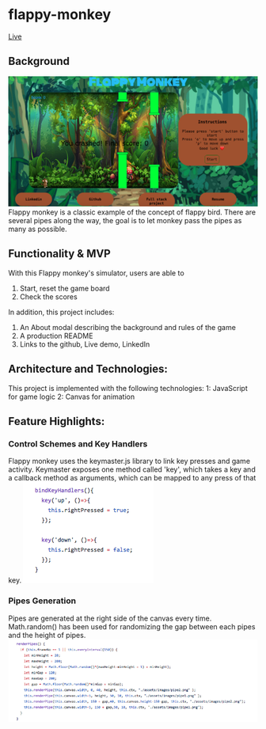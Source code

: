 # flappy-monkey
[Live](https://qidizhai.github.io/flappy-monkey/)

## Background
![alt text](https://github.com/qidizhai/flappy-monkey/blob/master/monkeysurfing.png "Logo Title Text 1")
Flappy monkey is a classic example of the concept of flappy bird. There are several pipes along the way, the goal is to let monkey pass the pipes as many as possible.

## Functionality & MVP

With this Flappy monkey's simulator, users are able to
1. Start, reset the game board
2. Check the scores

In addition, this project includes:
1. An About modal describing the background and rules of the game
2. A production README
3. Links to the github, Live demo, LinkedIn


## Architecture and Technologies:
This project is implemented with the following technologies:
1: JavaScript for game logic
2: Canvas for animation

## Feature Highlights:
### Control Schemes and Key Handlers
Flappy monkey uses the keymaster.js library to link key presses and game activity. Keymaster exposes one method called 'key', which takes a key and a callback method as arguments, which can be mapped to any press of that key.
![alt text](https://github.com/qidizhai/flappy-monkey/blob/master/keyhandler.png "Logo Title Text 1")

### Pipes Generation
Pipes are generated at the right side of the canvas every time. Math.random() has been used for randomizing the gap between each pipes and the height of pipes.
![alt text](https://github.com/qidizhai/flappy-monkey/blob/master/pipes.png "Logo Title Text 1")
